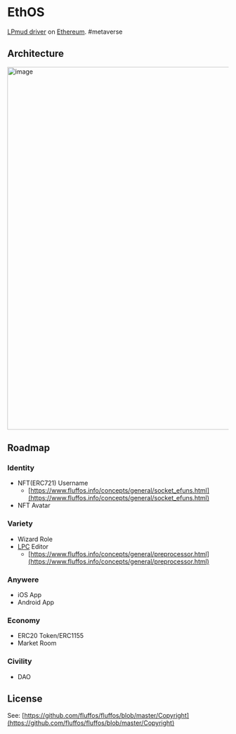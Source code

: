 # EthOS
[LPmud driver](https://www.fluffos.info/concepts/general/MudOSdriver.html) on [Ethereum](https://ethereum.org/en/). #metaverse

## Architecture

<img width="827" alt="image" src="https://user-images.githubusercontent.com/299586/138073160-dfa21a77-1a40-4569-b3ab-5178d5945947.png">

## Roadmap

### Identity

* NFT(ERC721) Username
  - [https://www.fluffos.info/concepts/general/socket_efuns.html](https://www.fluffos.info/concepts/general/socket_efuns.html)
* NFT Avatar

### Variety

* Wizard Role
* [LPC](https://www.fluffos.info/concepts/general/lpc.html) Editor
  - [https://www.fluffos.info/concepts/general/preprocessor.html](https://www.fluffos.info/concepts/general/preprocessor.html)

### Anywere

* iOS App
* Android App

### Economy

* ERC20 Token/ERC1155
* Market Room

### Civility

* DAO


## License
See: [https://github.com/fluffos/fluffos/blob/master/Copyright](https://github.com/fluffos/fluffos/blob/master/Copyright)
